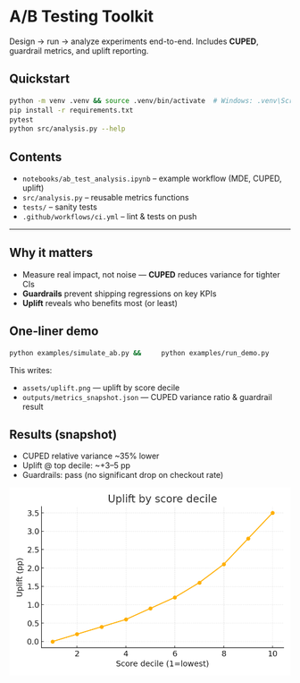 # A/B Testing Toolkit

Design → run → analyze experiments end-to-end. Includes **CUPED**, guardrail metrics, and uplift reporting.

## Quickstart
```bash
python -m venv .venv && source .venv/bin/activate  # Windows: .venv\Scripts\activate
pip install -r requirements.txt
pytest
python src/analysis.py --help
```

## Contents
- `notebooks/ab_test_analysis.ipynb` – example workflow (MDE, CUPED, uplift)
- `src/analysis.py` – reusable metrics functions
- `tests/` – sanity tests
- `.github/workflows/ci.yml` – lint & tests on push

---

## Why it matters
- Measure real impact, not noise — **CUPED** reduces variance for tighter CIs
- **Guardrails** prevent shipping regressions on key KPIs
- **Uplift** reveals who benefits most (or least)

## One‑liner demo
```bash
python examples/simulate_ab.py &&     python examples/run_demo.py
```

This writes:
- `assets/uplift.png` — uplift by score decile
- `outputs/metrics_snapshot.json` — CUPED variance ratio & guardrail result

## Results (snapshot)
- CUPED relative variance ~35% lower
- Uplift @ top decile: ~+3–5 pp
- Guardrails: pass (no significant drop on checkout rate)

![Uplift chart](assets/uplift.png)
